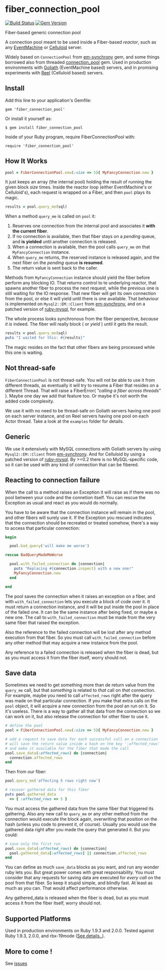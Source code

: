 fiber_connection_pool
=====================

[![Build Status](https://secure.travis-ci.org/rubencaro/fiber_connection_pool.png?branch=master)](http://travis-ci.org/rubencaro/fiber_connection_pool)
[![Gem Version](https://badge.fury.io/rb/fiber_connection_pool.png)](http://rubygems.org/gems/fiber_connection_pool)

Fiber-based generic connection pool

A connection pool meant to be used inside a Fiber-based _reactor_,
such as any [EventMachine](https://github.com/eventmachine/eventmachine)
or [Celluloid](http://celluloid.io/) server.

Widely based on `ConnectionPool`
from [em-synchrony](https://github.com/igrigorik/em-synchrony) gem, and
some things borrowed also from
threaded [connection_pool](https://github.com/mperham/connection_pool) gem.
Used in production environments
with [Goliath](https://github.com/postrank-labs/goliath)
(EventMachine based) servers,
and in promising experiments with
[Reel](https://github.com/celluloid/reel)
(Celluloid based) servers.

Install
----------------

Add this line to your application's Gemfile:

    gem 'fiber_connection_pool'

Or install it yourself as:

    $ gem install fiber_connection_pool

Inside of your Ruby program, require FiberConnectionPool with:

    require 'fiber_connection_pool'

How It Works
-------------------

```  ruby
pool = FiberConnectionPool.new(:size => 5){ MyFancyConnection.new }
```

It just keeps an array (the internal pool) holding the result of running
the given block _size_ times. Inside the reactor loop (either EventMachine's or Celluloid's),
each request is wrapped on a Fiber, and then `pool` plays its magic.

``` ruby
results = pool.query_me(sql)
```

When a method `query_me` is called on `pool` it:

1. Reserves one connection from the internal pool and associates it __with the current fiber__.
2. If no connection is available, then that fiber stays on a _pending_ queue,
and __is yielded__ until another connection is released.
3. When a connection is available, then the pool calls `query_me` on that `MyFancyConnection` instance.
4. When `query_me` returns, the reserved instance is released again,
and the next fiber on the _pending_ queue __is resumed__.
5. The return value is sent back to the caller.

Methods from `MyFancyConnection` instance should yield the fiber before
perform any blocking IO. That returns control to te underlying reactor,
that spawns another fiber to process the next request, while the previous
one is still waiting for the IO response. That new fiber will get its own
connection from the pool, or else it will yield until there
is one available. That behaviour is implemented on `Mysql2::EM::Client`
from [em-synchrony](https://github.com/igrigorik/em-synchrony),
and on a patched version of [ruby-mysql](https://github.com/rubencaro/ruby-mysql), for example.

The whole process looks synchronous from the fiber perspective, _because it is_ indeed.
The fiber will really block ( or _yield_ ) until it gets the result.

``` ruby
results = pool.query_me(sql)
puts "I waited for this: #{results}"
```

The magic resides on the fact that other fibers are being processed while this one is waiting.

Not thread-safe
------------------

`FiberConnectionPool` is not thread-safe. You will not be able to use it
from different threads, as eventually it will try to resume a Fiber that resides
on a different Thread. That will raise a FiberError( _"calling a fiber across threads"_ ).
Maybe one day we add that feature too. Or maybe it's not worth the added code complexity.

We use it with no need to be thread-safe on Goliath servers having one pool on each server instance,
and on Reel servers having one pool on each Actor thread. Take a look at the `examples` folder for details.

Generic
------------------

We use it extensively with MySQL connections with Goliath servers by using `Mysql2::EM::Client`
from [em-synchrony](https://github.com/igrigorik/em-synchrony).
And for Celluloid by using a patched version of [ruby-mysql](https://github.com/rubencaro/ruby-mysql).
By >=0.2 there is no MySQL-specific code, so it can be used with any kind of connection that can be fibered.

Reacting to connection failure
------------------

When the call to a method raises an Exception it will raise as if there was no pool between
your code and the connetion itself. You can rescue the Exception as usual and
react as you would do normally.

You have to be aware that the connection instance will remain in the pool, and other fibers
will surely use it. If the Exception you rescued indicates that the connection should be
recreated or treated somehow, there's a way to access that particular connection:

``` ruby
begin

  pool.bad_query('will make me worse')

rescue BadQueryMadeMeWorse

  pool.with_failed_connection do |connection|
    puts "Replacing #{connection.inspect} with a new one!"
    MyFancyConnection.new
  end

end
```

The pool saves the connection when it raises an exception on a fiber, and with `with_failed_connection` lets
you execute a block of code over it. It must return a connection instance, and it will be put inside the pool
in place of the failed one. It can be the same instance after being fixed, or maybe a new one.
The call to `with_failed_connection` must be made from the very same
fiber that raised the exception.

Also the reference to the failed connection will be lost after any method execution from that
fiber. So you must call `with_failed_connection` before any other method that may acquire a new instance from the pool.

Any reference to a failed connection is released when the fiber is dead, but as you must access it from the fiber itself, worry should not.

Save data
-------------------

Sometimes we need to get something more than de return value from the `query_me` call, but that _something_ is related to _that_ call on _that_ connection.
For example, maybe you need to call `affected_rows` right after the query was made on that particular connection.
If you make that extra calls on the `pool` object, it will acquire a new connection from the pool an run on it. So it's useless.
There is a way to gather all that data from the connection so we can work on it, but also release the connection for other fiber to use it.

``` ruby
# define the pool
pool = FiberConnectionPool.new(:size => 5){ MyFancyConnection.new }

# add a request to save data for each successful call on a connection
# will save the return value inside a hash on the key ':affected_rows'
# and make it available for the fiber that made the call
pool.save_data(:affected_rows) do |connection|
  connection.affected_rows
end
```

Then from our fiber:

``` ruby
pool.query_me('affecting 5 rows right now')

# recover gathered data for this fiber
puts pool.gathered_data
  => { :affected_rows => 5 }
```

You must access the gathered data from the same fiber that triggered its gathering.
Also any new call to `query_me` or any other method from the connection would execute the block again,
overwriting that position on the hash (unless you code to prevent it, of course). Usually you would use the gathered data
right after you made the query that generated it. But you could:

``` ruby
# save only the first run
pool.save_data(:affected_rows) do |connection|
  pool.gathered_data[:affected_rows] || connection.affected_rows
end
```

You can define as much `save_data` blocks as you want, and run any wonder ruby lets you. But great power comes with great responsability.
You must consider that any requests for saving data are executed for _every call_ on the pool from that fiber.
So keep it stupid simple, and blindly fast. At least as much as you can. That would affect performance otherwise.

Any gathered_data is released when the fiber is dead, but as you must access it from the fiber itself, worry should not.

Supported Platforms
-------------------

Used in production environments on Ruby 1.9.3 and 2.0.0.
Tested against Ruby 1.9.3, 2.0.0, and rbx-19mode ([See details..](http://travis-ci.org/rubencaro/fiber_connection_pool)).

More to come !
-------------------
See [issues](https://github.com/rubencaro/fiber_connection_pool/issues?direction=desc&sort=updated&state=open)
